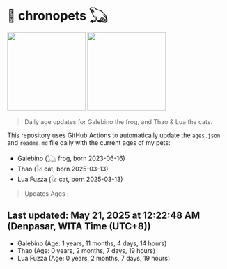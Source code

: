 # 🐾 chronopets 𓆏
<img src="https://github.com/user-attachments/assets/802b3632-7c4b-4232-a3a0-8b1d8fa6f04d" widht=180 height=180 >
<img src="https://github.com/user-attachments/assets/16687005-7ebb-4607-be57-0c8e528fed06" widht=180 height=180 >

> Daily age updates for Galebino the frog, and Thao & Lua the cats.

This repository uses GitHub Actions to automatically update the `ages.json` and `readme.md` file daily with the current ages of my pets: <br>
- Galebino (𓆏 frog, born 2023-06-16)
- Thao (𓃠 cat, born 2025-03-13)
- Lua Fuzza (𓃠 cat, born 2025-03-13)

> Updates Ages :

## Last updated: May 21, 2025 at 12:22:48 AM (Denpasar, WITA Time (UTC+8))

- Galebino (Age: 1 years, 11 months, 4 days, 14 hours)
- Thao (Age: 0 years, 2 months, 7 days, 19 hours)
- Lua Fuzza (Age: 0 years, 2 months, 7 days, 19 hours)

